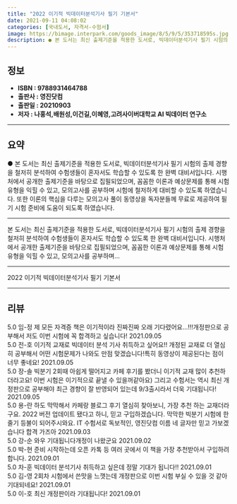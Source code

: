 ```yaml
---
title: "2022 이기적 빅데이터분석기사 필기 기본서"
date: 2021-09-11 04:08:02
categories: [국내도서, 자격서-수험서]
image: https://bimage.interpark.com/goods_image/8/5/9/5/353718595s.jpg
description: ● 본 도서는 최신 출제기준을 적용한 도서로, 빅데이터분석기사 필기 시험의 출제 경향을 철저히 분석하여 수험생들이 혼자서도 학습할 수 있도록 한 완벽 대비서입니다. 시행처에서 공개한 출제기준을 바탕으로 집필되었으며, 꼼꼼한 이론과 예상문제를 통해 시험 유형을 익힐 수 있고, 모의고사를
---
```


## **정보**

- **ISBN : 9788931464788**
- **출판사 : 영진닷컴**
- **출판일 : 20210903**
- **저자 : 나홍석,배원성,이건길,이혜영,고려사이버대학교 AI 빅데이터 연구소**

------



## **요약**

●  본 도서는 최신 출제기준을 적용한 도서로, 빅데이터분석기사 필기 시험의 출제 경향을 철저히 분석하여 수험생들이 혼자서도 학습할 수 있도록 한 완벽 대비서입니다. 시행처에서 공개한 출제기준을 바탕으로 집필되었으며, 꼼꼼한 이론과 예상문제를 통해 시험 유형을 익힐 수 있고, 모의고사를 공부하며 시험에 철저하게 대비할 수 있도록 하였습니다. 또한 이론의 핵심을 다루는 모의고사 풀이 동영상을 독자분들께 무료로 제공하여 필기 시험 준비에 도움이 되도록 하였습니다.

------

본 도서는 최신 출제기준을 적용한 도서로, 빅데이터분석기사 필기 시험의 출제 경향을 철저히 분석하여 수험생들이 혼자서도 학습할 수 있도록 한 완벽 대비서입니다. 시행처에서 공개한 출제기준을 바탕으로 집필되었으며, 꼼꼼한 이론과 예상문제를 통해 시험 유형을 익힐 수 있고, 모의고사를 공부하며... 

------


2022 이기적 빅데이터분석기사 필기 기본서 

------


## **리뷰** 

5.0 임-정 제 모든 자격증 책은 이기적이라 진짜진짜 오래 기다렸어요...!!!개정판으로 공부해서 저도 이번 시험에 꼭 합격하고 싶습니다! 2021.09.05 <br/>5.0 전-호 이기적 교재로 빅데이터 분석 기사 취득하고 싶어요!! 개정된 교재로 더 열심히 공부해서 어떤 시험문제가 나와도 만점 맞겠습니다!특히 동영상이 제공된다는 점이 너무 좋네요! 2021.09.05 <br/>5.0 장-솔 빅분기 2회때 아쉽게 떨어지고 카페 후기를 봤더니 이기적 교재 많이 추천하더라고요! 이번 시험은 이기적으로 끝낼 수 있을꺼같아요) 그리고 수험서는 역시 최신 개정판으로 공부해야 최근 경향이 잘 반영되어 있는데 9/3출시라서 더욱 기대됩니다! 2021.09.05 <br/>5.0 용-란 하도 막막해서 카페랑 블로그 후기 열심히 찾아보니, 가장 추천 하는 교재더라구요. 2022 버전 업데이트 됐다고 하니, 믿고 구입하겠습니다. 막막한 빅분기 시험에 한 줄기 등불이 되어주시와요. IT 수험서로 독보적인, 영진닷컴 이름 네 글자만 믿고 가보겠습니다 합격 가즈아 2021.09.03 <br/>5.0 강-순 와우 기대됩니다개정이 나왔군요 2021.09.02 <br/>5.0 박-현 준비 시작하는데 오픈 카톡 등 여러 곳에서 이 책을 가장 추천받아서 구입하려합니다. 2021.09.01 <br/>5.0 차-훈 빅데이터 분석기사 취득하고 싶은데
정말 기대가 됩니다!! 2021.09.01 <br/>5.0 김-영 2회차 시험에서 쓴맛을 느꼇는데 개정판으로 이번 시험 부실 수 있을 것 같아 기대되네요! 2021.09.01 <br/>5.0 이-호 최신 개정판이라 기대됩니다! 2021.09.01 <br/>
